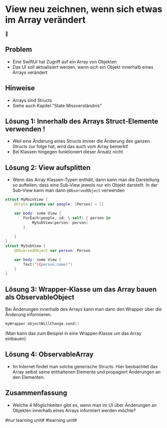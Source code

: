 # View neu zeichnen, wenn sich etwas im Array verändert
🧠

## Problem

- Eine SwiftUI hat Zugriff auf ein Array von Objekten
- Das UI soll aktualisiert werden, wenn sich ein Objekt innerhalb eines Arrays verändert

## Hinweise
- Arrays sind Structs
- Siehe auch Kapitel "State Missverständnis"

## Lösung 1: Innerhalb des Arrays Struct-Elemente verwenden !

- Weil eine Änderung eines Structs immer die Änderung des ganzen Structs zur folge hat, wird das auch vom Array bemerkt!
- Bei Klassen hingegen funktioniert dieser Ansatz nicht

## Lösung 2: View aufsplitten

- Wenn das Array Klassen-Typen enthält, dann kann man die Darstellung so aufteilen, dass eine Sub-View jeweils nur ein Objekt darstellt. In der Sub-View kann man dann `@ObservedObject` verwenden

```swift
struct MyMainView {
	@State private var people: [Person] = []

	var body: some View {
		ForEach(people, id: \.self) { person in
			MySubView(person: person)
		}
		
	}
}
struct MySubView {
	@ObservedObject var person: Person

	var body: some View {
		Text("\(person.name)")
	}
}
```

## Lösung 3: Wrapper-Klasse um das Array bauen als ObservableObject

Bei Änderungen innerhalb des Arrays kann man dann den Wrapper über die Änderung informieren.

```swift
myWrapper.objectWillChange.send()
```

(Man kann das zum Beispiel in eine Wrapper-Klasse um das Array einbauen)


## Lösung 4: ObservableArray<T>

- Im Internet findet man solche generische Structs. Hier beobachtet das Array selbst seine enthaltenen Elemente und propagiert Änderungen an den Elementen.

## Zusammenfassung
- Welche 4 Möglichkeiten gibt es, wenn man im UI über Änderungen an Objekten innerhalb eines Arrays informiert werden möchte?


#nur learning unit# #learning unit#